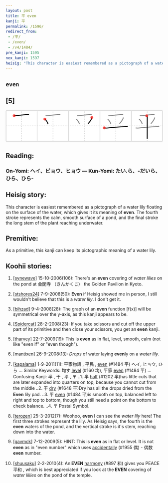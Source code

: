 ```yaml
---
layout: post
title: 平 even
kanji: 平
permalink: /1596/
redirect_from:
 - /平/
 - /even/
 - /v4/1484/
pre_kanji: 1595
nex_kanji: 1597
heisig: "This character is easiest remembered as a pictograph of a water lily floating on the surface of the water, which gives it its meaning of <b>even</b>. The fourth stroke represents the calm, smooth surface of a pond, and the final stroke the long stem of the plant reaching underwater. As a primitive, this kanji can keep its pictographic meaning of a water lily."
---
```


## `even`

## [5]

<div class="stroke"><img src="../images/E5B9B3.png" /></div>

## Reading:

### On-Yomi: ヘイ、ビョウ、ヒョウ &mdash; Kun-Yomi: たい.ら、-だいら、ひら、ひら-

## Heisig story:

This character is easiest remembered as a pictograph of a water lily floating on the surface of the water, which gives it its meaning of <b>even</b>. The fourth stroke represents the calm, smooth surface of a pond, and the final stroke the long stem of the plant reaching underwater.

## Premitive:

As a primitive, this kanji can keep its pictographic meaning of a water lily.

## Koohii stories:

1) [<a href="http://kanji.koohii.com/profile/synewave">synewave</a>] 15-10-2006(106): There&#039;s an<strong> even</strong> covering of <em>water lilies</em> on the pond at 金閣寺 （きんかくじ） the Golden Pavilion in Kyoto.

2) [<a href="http://kanji.koohii.com/profile/stshores24">stshores24</a>] 7-9-2008(50): <strong>Even</strong> if Heisig showed me in person, I still wouldn&#039;t believe that this is a <em>water lily</em>. I don&#039;t get it.

3) [<a href="http://kanji.koohii.com/profile/bihzad">bihzad</a>] 9-4-2008(28): The graph of an<strong> even</strong> function [f(x)] will be symmetrical over the y-axis, as this kanji appears to be.

4) [<a href="http://kanji.koohii.com/profile/Spidercat">Spidercat</a>] 28-2-2008(23): If you take scissors and cut off the upper part of its primitive and then close your scissors, you get an<strong> even</strong> kanji.

5) [<a href="http://kanji.koohii.com/profile/tharvey">tharvey</a>] 22-7-2009(19): This is<strong> even</strong> as in flat, level, smooth, calm (not like &quot;even if&quot; or &quot;even though&quot;).

6) [<a href="http://kanji.koohii.com/profile/mantixen">mantixen</a>] 26-9-2008(13): <em>Drops</em> of water laying<strong> even</strong>ly on a <em>water lily</em>.

7) [<a href="http://kanji.koohii.com/profile/kapalama">kapalama</a>] 1-9-2011(11): 平家物語 , 平民 , <a href="../v4/1484">even</a> (#1484 平) ヘイ, ヒョウ, ひら ... Similar Keywords: 均す <a href="../v4/160">level</a> (#160 均), 平家 <a href="../v4/1484">even</a> (#1484 平) ... Confusing Kanji: 半 , 干 , 平 , 〒 ..1. 半 <a href="../v4/1202">half</a> (#1202 半)has little cuts that are later expanded into quarters on top, because you cannot cut from the middle ..2. 干 <a href="../v4/1648">dry</a> (#1648 干)Dry has all the drops dried from the<strong> Even</strong> lily pad. ..3. 平 <a href="../v4/1484">even</a> (#1484 平)is smooth on top, balanced left to right and top to bottom, though you still need a point on the bottom to check balance. ..4. 〒 Postal Symbol.

8) [<a href="http://kanji.koohii.com/profile/terozen">terozen</a>] 25-3-2012(7): Woohoo, <strong>even</strong> I can see the <em>water lily</em> here! The first three strokes represent the lily. As Heisig says, the fourth is the <strong>even</strong> waters of the pond, and the vertical stroke is it&#039;s stem, reaching down into the water.

9) [<a href="http://kanji.koohii.com/profile/gavmck">gavmck</a>] 7-12-2009(5): HINT: This is<strong> even</strong> as in flat or level. It is not<strong> even</strong> as in &quot;even number&quot; which uses <a href="../v4/1955">accidentally</a> (#1955 偶) - 偶数 <strong> even</strong> number.

10) [<a href="http://kanji.koohii.com/profile/shuusaku">shuusaku</a>] 2-2-2010(4): An<strong> EVEN</strong> <a href="../v4/897">harmony</a> (#897 和) gives you PEACE 平和 , which is best appreciated if you look at the<strong> EVEN</strong> covering of <em>water lillies</em> on the pond of the temple.
